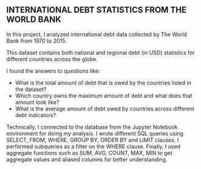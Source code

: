 ## INTERNATIONAL DEBT STATISTICS FROM THE WORLD BANK

In this project, I analyzed international debt data collected by The World Bank from 1970 to 2015. 

This dataset contains both national and regional debt (in USD) statistics for different countries across the globe.

I found the answers to questions like:

- What is the total amount of debt that is owed by the countries listed in the dataset?
- Which country owns the maximum amount of debt and what does that amount look like?
- What is the average amount of debt owed by countries across different debt indicators?

Technically, I connected to the database from the Jupyter Notebook environment for doing my analysis. I wrote different SQL queries using SELECT, FROM, WHERE, GROUP BY, ORDER BY and LIMIT clauses. I performed subqueries as a filter on the WHERE clause. Finally, I used aggregate functions such as SUM, AVG, COUNT, MAX, MIN to get aggregate values and aliased columns for better understanding. 
